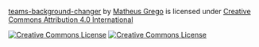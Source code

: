 [teams-background-changer](https://github.com/MatheusGrego/teams-background-changer) by [Matheus Grego](http://github.com/MatheusGrego) is licensed under [Creative Commons Attribution 4.0 International](https://creativecommons.org/licenses/by/4.0/?ref=chooser-v1)

[![Creative Commons License](https://mirrors.creativecommons.org/presskit/icons/cc.svg?ref=chooser-v1)](https://creativecommons.org/licenses/by/4.0/?ref=chooser-v1)
[![Creative Commons License](https://mirrors.creativecommons.org/presskit/icons/by.svg?ref=chooser-v1)](https://creativecommons.org/licenses/by/4.0/?ref=chooser-v1)
